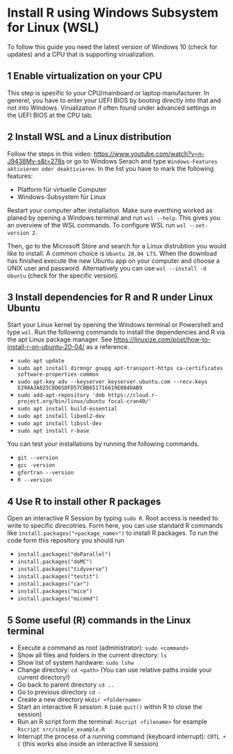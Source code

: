 # Install R using Windows Subsystem for Linux (WSL)

To follow this guide you need the latest version of Windows 10 (check for updates) and a CPU that is supporting virualization.

## 1 Enable virtualization on your CPU

This step is specific to your CPU/mainboard or laptop manufacturer. In generel, you have to enter your UEFI BIOS by booting directly into that and not into Windows. Virualization if often found under advanced settings in the UEFI BIOS at the CPU tab.

## 2 Install WSL and a Linux distribution

Follow the steps in this video: https://www.youtube.com/watch?v=n-J9438Mv-s&t=278s or go to Windows Serach and type `Windows-Features aktivieren oder deaktivieren`. In the list you have to mark the following features:
- Platform für virtuelle Computer
- Windows-Subsystem für Linux

Restart your computer after installaiton. Make sure everthing worked as planed by opening a Windows terminal and run `wsl --help`. This gives you an overview of the WSL commands. To configure WSL run `wsl --set-version 2`.


Then, go to the Microsoft Store and search for a Linux distrubtion you would like to install. A common choice is `Ubuntu 20.04 LTS`. When the download has finished execute the new Ubuntu app on your computer and choose a UNIX user and password. Alternatively you can use `wsl --install -d Ubuntu` (check for the specific version). 

## 3 Install dependencies for R and R under Linux Ubuntu

Start your Linux kernel by opening the Windows terminal or Powershell and type `wsl`. Run the following commands to install the dependencies and R via the apt Linux package manager. See https://linuxize.com/post/how-to-install-r-on-ubuntu-20-04/ as a reference.

- `sudo apt update`
- `sudo apt install dirmngr gnupg apt-transport-https ca-certificates software-properties-common`
- `sudo apt-key adv --keyserver keyserver.ubuntu.com --recv-keys E298A3A825C0D65DFD57CBB651716619E084DAB9`
- `sudo add-apt-repository 'deb https://cloud.r-project.org/bin/linux/ubuntu focal-cran40/'`
- `sudo apt install build-essential`
- `sudo apt install libxml2-dev`
- `sudo apt install libssl-dev`
- `sudo apt install r-base`

You can test your installations by running the following commands.

- `git --version`
- `gcc -version`
- `gfortran --version`
- `R --version`

## 4 Use R to install other R packages

Open an interactive R Session by typing `sudo R`. Root access is needed to write to specific direcotries. Form here, you can use standard R commands like `install.packages("<package_name>")` to install R packages. To run the code form this repository you should run

- `install.packages("doParallel")`
- `install.packages("doMC")`
- `install.packages("tidyverse")`
- `install.packages("testit")`
- `install.packages("car")`
- `install.packages("mice")`
- `install.packages("micemd")`

## 5 Some useful (R) commands in the Linux terminal

- Execute a command as root (administrator): `sudo <command>`
- Show all files and folders in the current directory: `ls`
- Show list of system hardware: `sudo lshw`
- Change directory: `cd <path>` (You can use relative paths inside your current directory!) 
- Go back to parent directory `cd ..` 
- Go to previous directory `cd -`
- Create a new directory `mkdir <foldername>`
- Start an interactive R session: `R` (use `quit()` within R to close the session)
- Run an R script form the terminal: `Rscript <filename>` for example `Rscript src/simple_example.R`
- Interrupt the process of a running command (keyboard interrupt): `CRTL + C` (this works also inside an interactive R session)

